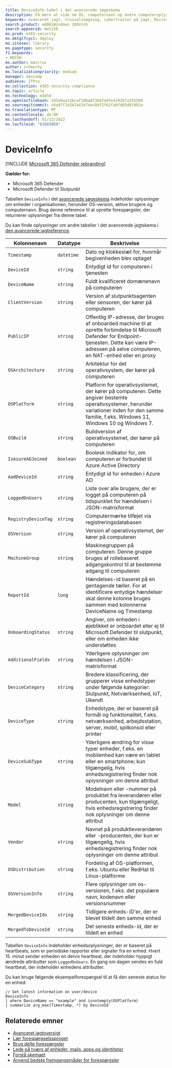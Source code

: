 ```yaml
---
title: DeviceInfo-tabel i det avancerede søgeskema
description: Få mere at vide om OS, computernavn og andre computeroplysninger i DeviceInfo-tabellen i det avancerede jagtskema
keywords: avanceret jagt, trusselssøgning, cybertrusler på jagt, Microsoft 365 Defender, microsoft 365, m365, søg, forespørgsel, telemetri, skemareference, kusto, tabel, kolonne, datatype, beskrivelse, machineinfo, DeviceInfo, enhed, maskine, OS, platform, brugere
search.product: eADQiWindows 10XVcnh
search.appverid: met150
ms.prod: m365-security
ms.mktglfcycl: deploy
ms.sitesec: library
ms.pagetype: security
f1.keywords:
- NOCSH
ms.author: maccruz
author: schmurky
ms.localizationpriority: medium
manager: dansimp
audience: ITPro
ms.collection: m365-security-compliance
ms.topic: article
ms.technology: m365d
ms.openlocfilehash: 245a9aa11bcaf10ba6f3b8fe0fe429267a355560
ms.sourcegitcommit: c6a97f2a5b7a41b74ec84f2f62fabfd65d8fd92a
ms.translationtype: MT
ms.contentlocale: da-DK
ms.lasthandoff: 01/12/2022
ms.locfileid: "63603069"
---
```

# <a name="deviceinfo"></a>DeviceInfo

[!INCLUDE [Microsoft 365 Defender rebranding](../includes/microsoft-defender.md)]


**Gælder for:**
- Microsoft 365 Defender
- Microsoft Defender til Slutpunkt

Tabellen `DeviceInfo` i det [avancerede søgeskema](advanced-hunting-overview.md) indeholder oplysninger om enheder i organisationen, herunder OS-version, aktive brugere og computernavn. Brug denne reference til at oprette forespørgsler, der returnerer oplysninger fra denne tabel.

Du kan finde oplysninger om andre tabeller i det avancerede jagtskema i [den avancerede jagtreference](advanced-hunting-schema-tables.md).

| Kolonnenavn | Datatype | Beskrivelse |
|-------------|-----------|-------------|
| `Timestamp` | `datetime` | Dato og klokkeslæt for, hvornår begivenheden blev optaget |
| `DeviceId` | `string` | Entydigt id for computeren i tjenesten |
| `DeviceName` | `string` | Fuldt kvalificeret domænenavn på computeren |
| `ClientVersion` | `string` | Version af slutpunktsagenten eller sensoren, der kører på computeren |
| `PublicIP` | `string` | Offentlig IP-adresse, der bruges af onboarded machine til at oprette forbindelse til Microsoft Defender for Endpoint-tjenesten. Dette kan være IP-adressen på selve computeren, en NAT-enhed eller en proxy |
| `OSArchitecture` | `string` | Arkitektur for det operativsystem, der kører på computeren |
| `OSPlatform` | `string` | Platform for operativsystemet, der kører på computeren. Dette angiver bestemte operativsystemer, herunder variationer inden for den samme familie, f.eks. Windows 11, Windows 10 og Windows 7. |
| `OSBuild` | `string` | Buildversion af operativsystemet, der kører på computeren |
| `IsAzureADJoined` | `boolean` | Boolesk indikator for, om computeren er forbundet til Azure Active Directory |
| `AadDeviceId` | `string` | Entydigt id for enheden i Azure AD |
| `LoggedOnUsers` | `string` | Liste over alle brugere, der er logget på computeren på tidspunktet for hændelsen i JSON-matrixformat |
| `RegistryDeviceTag` | `string` | Computermærke tilføjet via registreringsdatabasen |
| `OSVersion` | `string` | Version af operativsystemet, der kører på computeren |
| `MachineGroup` | `string` | Maskinegruppen på computeren. Denne gruppe bruges af rollebaseret adgangskontrol til at bestemme adgang til computeren |
| `ReportId` | `long` | Hændelses-id baseret på en gentagende tæller. For at identificere entydige hændelser skal denne kolonne bruges sammen med kolonnerne DeviceName og Timestamp |
| `OnboardingStatus` | `string` | Angiver, om enheden i øjeblikket er onboardet eller ej til Microsoft Defender til slutpunkt, eller om enheden ikke understøttes |
|`AdditionalFields` | `string` | Yderligere oplysninger om hændelsen i JSON-matrixformat |
|`DeviceCategory` | `string` | Bredere klassificering, der grupperer visse enhedstyper under følgende kategorier: Slutpunkt, Netværksenhed, IoT, Ukendt |
|`DeviceType` | `string` | Enhedstype, der er baseret på formål og funktionalitet, f.eks. netværksenhed, arbejdsstation, server, mobil, spilkonsol eller printer |
|`DeviceSubType` | `string` | Yderligere ændring for visse typer enheder, f.eks. en mobilenhed kan være en tablet eller en smartphone; kun tilgængelig, hvis enhedsregistrering finder nok oplysninger om denne attribut |
|`Model` | `string` | Modelnavn eller -nummer på produktet fra leverandøren eller producenten, kun tilgængeligt, hvis enhedsregistrering finder nok oplysninger om denne attribut |
|`Vendor` | `string` | Navnet på produktleverandøren eller -producenten, der kun er tilgængelig, hvis enhedsregistrering finder nok oplysninger om denne attribut |
|`OSDistribution` | `string` | Fordeling af OS-platformen, f.eks. Ubuntu eller RedHat til Linux-platforme |
|`OSVersionInfo` | `string` | Flere oplysninger om os-versionen, f.eks. det populære navn, kodenavn eller versionsnummer |
|`MergedDeviceIds` | `string` | Tidligere enheds-iD'er, der er blevet tildelt den samme enhed |
|`MergedToDeviceId` | `string` | Det seneste enheds-id, der er tildelt en enhed |

Tabellen `DeviceInfo` indeholder enhedsoplysninger, der er baseret på heartbeats, som er periodiske rapporter eller signaler fra en enhed. Hvert 15. minut sender enheden en delvis heartbeat, der indeholder hyppigt ændrede attributter som `LoggedOnUsers`. En gang om dagen sendes en fuld heartbeat, der indeholder enhedens attributter.

Du kan bruge følgende eksempelforespørgsel til at få den seneste status for en enhed:

```kusto
// Get latest information on user/device
DeviceInfo
| where DeviceName == "example" and isnotempty(OSPlatform)
| summarize arg_max(Timestamp, *) by DeviceId 
```

## <a name="related-topics"></a>Relaterede emner
- [Avanceret jagtoversigt](advanced-hunting-overview.md)
- [Lær forespørgselssproget](advanced-hunting-query-language.md)
- [Brug delte forespørgsler](advanced-hunting-shared-queries.md)
- [Lede på tværs af enheder, mails, apps og identiteter](advanced-hunting-query-emails-devices.md)
- [Forstå skemaet](advanced-hunting-schema-tables.md)
- [Anvend bedste fremgangsmåder for forespørgsler](advanced-hunting-best-practices.md)
